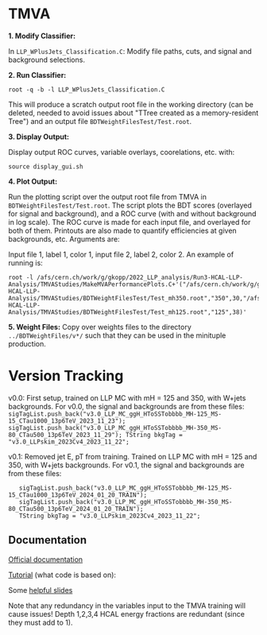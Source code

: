 # TMVA

**1. Modify Classifier:**

In `LLP_WPlusJets_Classification.C`: Modify file paths, cuts, and signal and background selections.

**2. Run Classifier:**

```
root -q -b -l LLP_WPlusJets_Classification.C
```
This will produce a scratch output root file in the working directory (can be deleted, needed to avoid issues about "TTree created as a memory-resident Tree") and an output file `BDTWeightFilesTest/Test.root`.

**3. Display Output:**

Display output ROC curves, variable overlays, coorelations, etc. with:
```
source display_gui.sh
```

**4. Plot Output:**

Run the plotting script over the output root file from TMVA in `BDTWeightFilesTest/Test.root`. The script plots the BDT scores (overlayed for signal and background), and a ROC curve (with and without background in log scale). The ROC curve is made for each input file, and overlayed for both of them. Printouts are also made to quantify efficiencies at given backgrounds, etc. Arguments are:

Input file 1, label 1, color 1, input file 2, label 2, color 2. An example of running is:
```
root -l /afs/cern.ch/work/g/gkopp/2022_LLP_analysis/Run3-HCAL-LLP-Analysis/TMVAStudies/MakeMVAPerformancePlots.C+'("/afs/cern.ch/work/g/gkopp/2022_LLP_analysis/Run3-HCAL-LLP-Analysis/TMVAStudies/BDTWeightFilesTest/Test_mh350.root","350",30,"/afs/cern.ch/work/g/gkopp/2022_LLP_analysis/Run3-HCAL-LLP-Analysis/TMVAStudies/BDTWeightFilesTest/Test_mh125.root","125",38)'
```

**5. Weight Files:**
Copy over weights files to the directory `../BDTWeightFiles/v*/` such that they can be used in the minituple production.

# Version Tracking
v0.0: First setup, trained on LLP MC with mH = 125 and 350, with W+jets backgrounds. For v0.0, the signal and backgrounds are from these files:
``
   sigTagList.push_back("v3.0_LLP_MC_ggH_HToSSTobbbb_MH-125_MS-15_CTau1000_13p6TeV_2023_11_23");
   sigTagList.push_back("v3.0_LLP_MC_ggH_HToSSTobbbb_MH-350_MS-80_CTau500_13p6TeV_2023_11_29");
   TString bkgTag = "v3.0_LLPskim_2023Cv4_2023_11_22";
``

v0.1: Removed jet E, pT from training. Trained on LLP MC with mH = 125 and 350, with W+jets backgrounds. For v0.1, the signal and backgrounds are from these files:
```
   sigTagList.push_back("v3.0_LLP_MC_ggH_HToSSTobbbb_MH-125_MS-15_CTau1000_13p6TeV_2024_01_20_TRAIN");
   sigTagList.push_back("v3.0_LLP_MC_ggH_HToSSTobbbb_MH-350_MS-80_CTau500_13p6TeV_2024_01_20_TRAIN");
   TString bkgTag = "v3.0_LLPskim_2023Cv4_2023_11_22";
```

## Documentation
[Official documentation](https://root.cern.ch/download/doc/tmva/TMVAUsersGuide.pdf)

[Tutorial](https://twiki.cern.ch/twiki/bin/view/TMVA) (what code is based on): 

Some [helpful slides](https://agenda.infn.it/event/13733/contributions/20520/attachments/14642/16541/MVATutorial.pdf)

Note that any redundancy in the variables input to the TMVA training will cause issues! Depth 1,2,3,4 HCAL energy fractions are redundant (since they must add to 1).